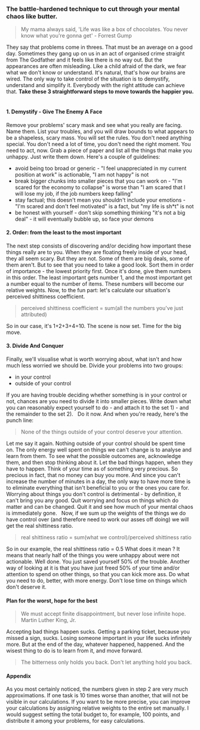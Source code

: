 ### The battle-hardened technique to cut through your mental chaos like butter.

> My mama always said, 'Life was like a box of chocolates. You never know what you're gonna get' - Forrest Gump

They say that problems come in threes. That must be an average on a good day. Sometimes they gang up on us in an act of organised crime straight from The Godfather and it feels like there is no way out. But the appearances are often misleading. Like a child afraid of the dark, we fear what we don't know or understand. It's natural, that's how our brains are wired. The only way to take control of the situation is to demystify, understand and simplify it. Everybody with the right attitude can achieve that. **Take these 3 straightforward steps to move towards the happier you.**  

#### 1\. Demystify - Give The Enemy A Face

Remove your problems' scary mask and see what you really are facing. Name them. List your troubles, and you will draw bounds to what appears to be a shapeless, scary mass. You will set the rules. You don't need anything special. You don't need a lot of time, you don't need the right moment. You need to act, now. Grab a piece of paper and list all the things that make you unhappy. Just write them down. Here's a couple of guidelines:

*   avoid being too broad or generic - "I feel unappreciated in my current position at work" is actionable, "I am not happy" is not
*   break bigger chunks into smaller pieces that you can work on - "I'm scared for the economy to collapse" is worse than "I am scared that I will lose my job, if the job numbers keep falling"
*   stay factual; this doesn't mean you shouldn't include your emotions - "I'm scared and don't feel motivated" is a fact, but "my life is sh*t" is not
*   be honest with yourself - don't skip something thinking "it's not a big deal" - it will eventually bubble up, so face your demons

#### 2\. Order: from the least to the most important

The next step consists of discovering and/or deciding how important these things really are to you. When they are floating freely inside of your head, they all seem scary. But they are not. Some of them are big deals, some of them aren't. But to see that you need to take a good look. Sort them in order of importance - the lowest priority first. Once it's done, give them numbers in this order. The least important gets number 1, and the most important get a number equal to the number of items. These numbers will become our relative weights. Now, to the fun part: let's calculate our situation's perceived shittiness coefficient.

> perceived shittiness coefficient = sum(all the numbers you've just attributed)

So in our case, it's 1+2+3+4=10. The scene is now set. Time for the big move.  

#### 3\. Divide And Conquer

Finally, we'll visualise what is worth worrying about, what isn't and how much less worried we should be. Divide your problems into two groups:

*   in your control
*   outside of your control

If you are having trouble deciding whether something is in your control or not, chances are you need to divide it into smaller pieces. Write down what you can reasonably expect yourself to do - and attach it to the set 1) - and the remainder to the set 2).   Do it now. And when you're ready, here's the punch line:

> None of the things outside of your control deserve your attention.

Let me say it again. Nothing outside of your control should be spent time on. The only energy well spent on things we can't change is to analyse and learn from them. To see what the possible outcomes are, acknowledge them, and then stop thinking about it. Let the bad things happen, when they have to happen. Think of your time as of something very precious. So precious in fact, that no money can buy you more. And since you can't increase the number of minutes in a day, the only way to have more time is to eliminate everything that isn't beneficial to you or the ones you care for. Worrying about things you don't control is detrimental - by definition, it can't bring you any good. Quit worrying and focus on things which do matter and can be changed. Quit it and see how much of your mental chaos is immediately gone.   Now, if we sum up the weights of the things we do have control over (and therefore need to work our asses off doing) we will get the real shittiness ratio.

> real shittiness ratio = sum(what we control)/perceived shittiness ratio

So in our example, the real shittiness ratio = 0.5 What does it mean ? It means that nearly half of the things you were unhappy about were not actionable. Well done. You just saved yourself 50% of the trouble. Another way of looking at it is that you have just freed 50% of your time and/or attention to spend on other things, so that you can kick more ass. Do what you need to do, better, with more energy. Don't lose time on things which don't deserve it.  

#### Plan for the worst, hope for the best

> We must accept finite disappointment, but never lose infinite hope. Martin Luther King, Jr.

Accepting bad things happen sucks. Getting a parking ticket, because you missed a sign, sucks. Losing someone important in your life sucks infinitely more. But at the end of the day, whatever happened, happened. And the wisest thing to do is to learn from it, and move forward.  

> The bitterness only holds you back. Don't let anything hold you back.

#### Appendix

As you most certainly noticed, the numbers given in step 2 are very much approximations. If one task is 10 times worse than another, that will not be visible in our calculations. If you want to be more precise, you can improve your calculations by assigning relative weights to the entire set manually. I would suggest setting the total budget to, for example, 100 points, and distribute it among your problems, for easy calculations.
